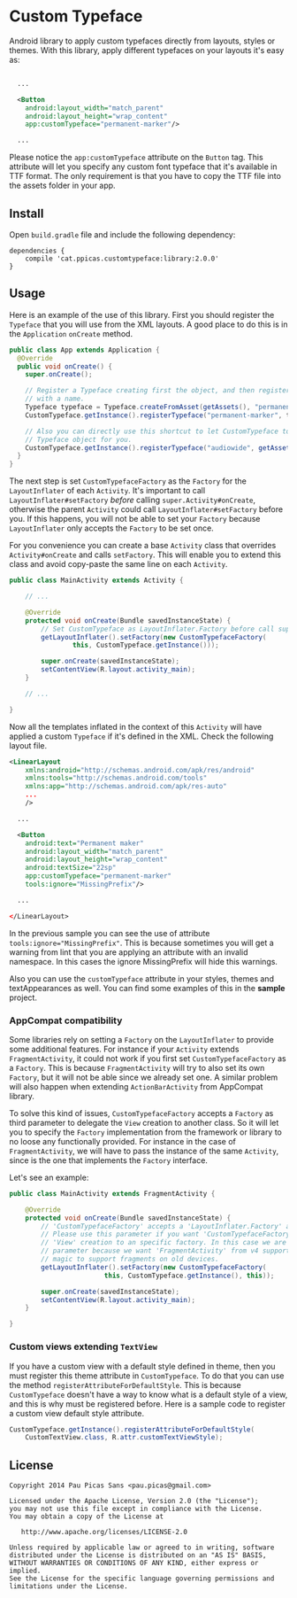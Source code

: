 Custom Typeface
===============

Android library to apply custom typefaces directly from layouts, styles or themes. With
this library, apply different typefaces on your layouts it's easy as:

```xml

  ...

  <Button
    android:layout_width="match_parent"
    android:layout_height="wrap_content"
    app:customTypeface="permanent-marker"/>

  ...

```

Please notice the `app:customTypeface` attribute on the `Button` tag. This attribute will
let you specify any custom font typeface that it's available in TTF format. The only requirement
is that you have to copy the TTF file into the assets folder in your app.

Install
-------

Open `build.gradle` file and include the following dependency:

```
dependencies {
    compile 'cat.ppicas.customtypeface:library:2.0.0'
}
```

Usage
-----

Here is an example of the use of this library. First you should register the `Typeface` that you will use
from the XML layouts. A good place to do this is in the `Application` `onCreate` method.

```java
public class App extends Application {
  @Override
  public void onCreate() {
    super.onCreate();

    // Register a Typeface creating first the object, and then registering the object
    // with a name.
    Typeface typeface = Typeface.createFromAsset(getAssets(), "permanent-marker.ttf");
    CustomTypeface.getInstance().registerTypeface("permanent-marker", typeface);

    // Also you can directly use this shortcut to let CustomTypeface to create the
    // Typeface object for you.
    CustomTypeface.getInstance().registerTypeface("audiowide", getAssets(), "audiowide.ttf");
  }
}
```

The next step is set `CustomTypefaceFactory` as the `Factory` for the `LayoutInflater` of each
`Activity`. It's important to call `LayoutInflater#setFactory` *before* calling
`super.Activity#onCreate`, otherwise the parent `Activity` could call `LayoutInflater#setFactory`
before you. If this happens, you will not be able to set your `Factory` because `LayoutInflater`
only accepts the `Factory` to be set once.

For you convenience you can create a base `Activity` class that overrides `Activity#onCreate`
and calls `setFactory`. This will enable you to extend this class and avoid copy-paste the same
line on each `Activity`.

```java
public class MainActivity extends Activity {

    // ...

    @Override
    protected void onCreate(Bundle savedInstanceState) {
        // Set CustomTypeface as LayoutInflater.Factory before call super.onCreate
        getLayoutInflater().setFactory(new CustomTypefaceFactory(
                this, CustomTypeface.getInstance()));

        super.onCreate(savedInstanceState);
        setContentView(R.layout.activity_main);
    }

    // ...

}
```

Now all the templates inflated in the context of this `Activity` will have applied a
custom `Typeface` if it's defined in the XML. Check the following layout file.

```xml
<LinearLayout
    xmlns:android="http://schemas.android.com/apk/res/android"
    xmlns:tools="http://schemas.android.com/tools"
    xmlns:app="http://schemas.android.com/apk/res-auto"
    ...
    />

  ...

  <Button
    android:text="Permanent maker"
    android:layout_width="match_parent"
    android:layout_height="wrap_content"
    android:textSize="22sp"
    app:customTypeface="permanent-marker"
    tools:ignore="MissingPrefix"/>

  ...

</LinearLayout>
```

In the previous sample you can see the use of attribute `tools:ignore="MissingPrefix"`.
This is because sometimes you will get a warning from lint that you are applying an
attribute with an invalid namespace. In this cases the ignore MissingPrefix will hide this
warnings.

Also you can use the `customTypeface` attribute in your styles, themes and
textAppearances as well. You can find some examples of this in the **sample** project.

### AppCompat compatibility

Some libraries rely on setting a `Factory` on the `LayoutInflater` to provide some additional
features. For instance if your `Activity` extends `FragmentActivity`, it could not work if
you first set `CustomTypefaceFactory` as a `Factory`. This is because `FragmentActivity`
will try to also set its own `Factory`, but it will not be able since we already set
one. A similar problem will also happen when extending `ActionBarActivity` from AppCompat library.

To solve this kind of issues, `CustomTypefaceFactory` accepts a `Factory` as third parameter
to delegate the `View` creation to another class. So it will let you to specify the `Factory`
implementation from the framework or library to no loose any functionally provided. For instance
in the case of `FragmentActivity`, we will have to pass the instance of the same `Activity`,
since is the one that implements the `Factory` interface.

Let's see an example:

```java
public class MainActivity extends FragmentActivity {

    @Override
    protected void onCreate(Bundle savedInstanceState) {
        // 'CustomTypefaceFactory' accepts a 'LayoutInflater.Factory' as a third optional parameter.
        // Please use this parameter if you want 'CustomTypefaceFactory' to first delegate the
        // 'View' creation to an specific factory. In this case we are passing 'this' as third
        // parameter because we want 'FragmentActivity' from v4 support library to do their own
        // magic to support fragments on old devices.
        getLayoutInflater().setFactory(new CustomTypefaceFactory(
                        this, CustomTypeface.getInstance(), this));

        super.onCreate(savedInstanceState);
        setContentView(R.layout.activity_main);
    }

}
```

### Custom views extending `TextView`

If you have a custom view with a default style defined in theme, then you must register
this theme attribute in `CustomTypeface`. To do that you can use the method
`registerAttributeForDefaultStyle`. This is because `CustomTypeface` doesn't have
a way to know what is a default style of a view, and this is why must be registered before.
Here is a sample code to register a custom view default style attribute.

```java
CustomTypeface.getInstance().registerAttributeForDefaultStyle(
    CustomTextView.class, R.attr.customTextViewStyle);
```

License
-------

    Copyright 2014 Pau Picas Sans <pau.picas@gmail.com>

    Licensed under the Apache License, Version 2.0 (the "License");
    you may not use this file except in compliance with the License.
    You may obtain a copy of the License at

       http://www.apache.org/licenses/LICENSE-2.0

    Unless required by applicable law or agreed to in writing, software
    distributed under the License is distributed on an "AS IS" BASIS,
    WITHOUT WARRANTIES OR CONDITIONS OF ANY KIND, either express or implied.
    See the License for the specific language governing permissions and
    limitations under the License.

